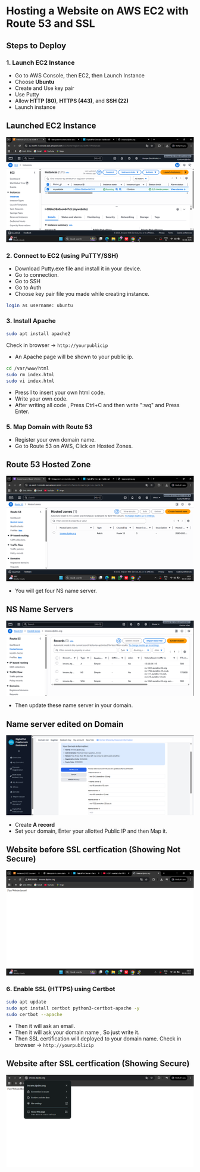 # Hosting a Website on AWS EC2 with Route 53 and SSL  

## Steps to Deploy

### 1. Launch EC2 Instance  
- Go to AWS Console, then EC2, then Launch Instance  
- Choose **Ubuntu**  
- Create and Use key pair
- Use Putty
- Allow **HTTP (80)**, **HTTPS (443)**, and **SSH (22)**  
- Launch instance
## Launched EC2 Instance
![EC2 Instance](cloudimages/ec2launchedinstance.png)


### 2. Connect to EC2 (using PuTTY/SSH)  
- Download Putty.exe file and install it in your device.
- Go to connection.
- Go to SSH
- Go to Auth
- Choose key pair file you made while creating instance.
```bash
login as username: ubuntu
```

### 3. Install Apache  
```bash
sudo apt install apache2
```

Check in browser → `http://yourpublicip`
- An Apache page will be shown to your public ip.

```bash
cd /var/www/html
sudo rm index.html
sudo vi index.html
```
- Press I to insert your own html code.
- Write your own code.
- After writing all code , Press Ctrl+C and then write ":wq" and Press Enter.

### 5. Map Domain with Route 53  
- Register your own domain name.
- Go to Route 53 on AWS, Click on Hosted Zones.
## Route 53 Hosted Zone
![Route 53 Hosted Zone](cloudimages/route53hostedzone.png)
- You will get four NS name server.
## NS Name Servers
  ![NS Name servers](cloudimages/nsserver.png)
- Then update these name server in your domain.
## Name server edited on Domain
![Nameservereditedondomain](cloudimages/registereddomain.png)
- Create **A record**
- Set your domain, Enter your allotted Public IP and then Map it.
## Website before SSL certfication (Showing Not Secure)
![Webiste before SSL certification](cloudimages/websitebeforesslcertification.png)

### 6. Enable SSL (HTTPS) using Certbot  
```bash
sudo apt update
sudo apt install certbot python3-certbot-apache -y
sudo certbot --apache
```
- Then it will ask an email.
- Then it will ask your domain name , So just write it.
- Then SSL certification will deployed to your domain name.
  Check in browser → `http://yourpublicip`

## Website after SSL certfication (Showing Secure)
![Webiste ater SSL certification](cloudimages/securedsite.png)
